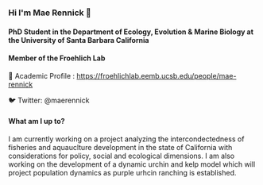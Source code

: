 ### Hi I'm Mae Rennick 👋

#### PhD Student in the Department of Ecology, Evolution & Marine Biology at the University of Santa Barbara California
#### Member of the Froehlich Lab


📒 Academic Profile : https://froehlichlab.eemb.ucsb.edu/people/mae-rennick

🐦 Twitter: @maerennick

#### What am I up to?

I am currently working on a project analyzing the intercondectedness of fisheries and aquauclture development in the state of California with considerations for policy, social and ecological dimensions. I am also working on the development of a dynamic urchin and kelp model which will project population dynamics as purple urhcin ranching is established. 



